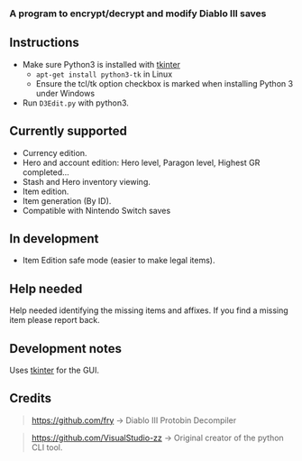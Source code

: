 ### A program to encrypt/decrypt and modify Diablo III saves

Instructions
----
- Make sure Python3 is installed with [tkinter](https://docs.python.org/3/library/tkinter.html)
    - `apt-get install python3-tk` in Linux
    - Ensure the tcl/tk option checkbox is marked when installing Python 3 under Windows
- Run `D3Edit.py` with python3.

Currently supported
----
- Currency edition.
- Hero and account edition: Hero level, Paragon level, Highest GR completed...
- Stash and Hero inventory viewing.
- Item edition.
- Item generation (By ID).
- Compatible with Nintendo Switch saves

In development
----
- Item Edition safe mode (easier to make legal items).

Help needed
----
Help needed identifying the missing items and affixes.
If you find a missing item please report back.

Development notes
---

Uses [tkinter](https://tkdocs.com/index.html) for the GUI.

Credits
----
> https://github.com/fry -> Diablo III Protobin Decompiler

> https://github.com/VisualStudio-zz -> Original creator of the python CLI tool.
